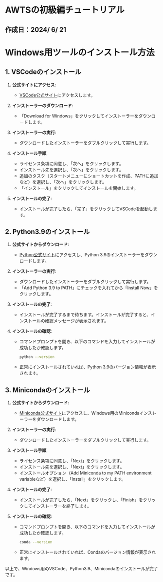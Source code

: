 # AWTSの初級編チュートリアル
## 作成日：2024/ 6/ 21

# Windows用ツールのインストール方法

## 1. VSCodeのインストール

1. **公式サイトにアクセス**:
    - [VSCode公式サイト](https://code.visualstudio.com/)にアクセスします。

2. **インストーラーのダウンロード**:
    - 「Download for Windows」をクリックしてインストーラーをダウンロードします。

3. **インストーラーの実行**:
    - ダウンロードしたインストーラーをダブルクリックして実行します。

4. **インストール手順**:
    - ライセンス条項に同意し、「次へ」をクリックします。
    - インストール先を選択し、「次へ」をクリックします。
    - 追加のタスク（スタートメニューにショートカットを作成、PATHに追加など）を選択し、「次へ」をクリックします。
    - 「インストール」をクリックしてインストールを開始します。

5. **インストールの完了**:
    - インストールが完了したら、「完了」をクリックしてVSCodeを起動します。

## 2. Python3.9のインストール

1. **公式サイトからダウンロード**:
    - [Python公式サイト](https://www.python.org/)にアクセスし、Python 3.9のインストーラーをダウンロードします。

2. **インストーラーの実行**:
    - ダウンロードしたインストーラーをダブルクリックして実行します。
    - 「Add Python 3.9 to PATH」にチェックを入れてから「Install Now」をクリックします。

3. **インストールの完了**:
    - インストールが完了するまで待ちます。インストールが完了すると、インストールの確認メッセージが表示されます。

4. **インストールの確認**:
    - コマンドプロンプトを開き、以下のコマンドを入力してインストールが成功したか確認します。
      ```bash
      python --version
      ```
    - 正常にインストールされていれば、Python 3.9のバージョン情報が表示されます。

## 3. Minicondaのインストール

1. **公式サイトからダウンロード**:
    - [Miniconda公式サイト](https://docs.conda.io/en/latest/miniconda.html)にアクセスし、Windows用のMinicondaインストーラーをダウンロードします。

2. **インストーラーの実行**:
    - ダウンロードしたインストーラーをダブルクリックして実行します。

3. **インストール手順**:
    - ライセンス条項に同意し、「Next」をクリックします。
    - インストール先を選択し、「Next」をクリックします。
    - インストールオプション（Add Miniconda to my PATH environment variableなど）を選択し、「Install」をクリックします。

4. **インストールの完了**:
    - インストールが完了したら、「Next」をクリックし、「Finish」をクリックしてインストーラーを終了します。

5. **インストールの確認**:
    - コマンドプロンプトを開き、以下のコマンドを入力してインストールが成功したか確認します。
      ```bash
      conda --version
      ```
    - 正常にインストールされていれば、Condaのバージョン情報が表示されます。

以上で、Windows用のVSCode、Python3.9、Minicondaのインストールが完了です。
